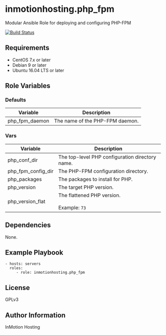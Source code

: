 inmotionhosting.php_fpm
=========

Modular Ansible Role for deploying and configuring PHP-FPM

[![Build Status](https://travis-ci.org/inmotionhosting/php_fpm.png?branch=master)](https://travis-ci.org/inmotionhosting/php_fpm)

Requirements
------------

* CentOS 7.x or later
* Debian 9 or later
* Ubuntu 16.04 LTS or later

Role Variables
--------------

### Defaults
| Variable | Description |
| -------- | ----------- |
| php_fpm_daemon | The name of the PHP-FPM daemon.

### Vars
| Variable | Description |
| -------- | ----------- |
| php_conf_dir | The top-level PHP configuration directory name.
| php_fpm_config_dir | The PHP-FPM configuration directory.
| php_packages | The packages to install for PHP.
| php_version | The target PHP version.
| php_version_flat | The flattened PHP version.<br><br>Example: `73`


Dependencies
------------

None.

Example Playbook
----------------

    - hosts: servers
      roles:
         - role: inmotionhosting.php_fpm

License
-------

GPLv3

Author Information
------------------

InMotion Hosting
